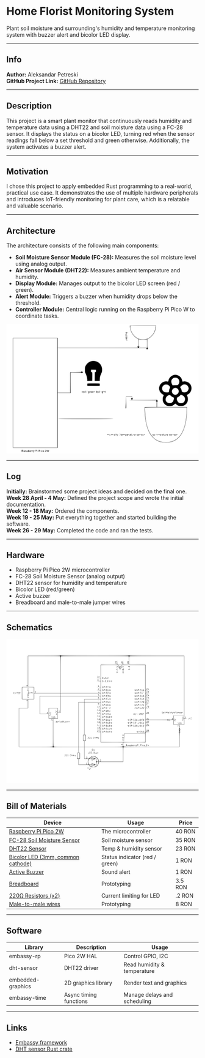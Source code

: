# Home Florist Monitoring System

Plant soil moisture and surrounding's humidity and temperature monitoring system with buzzer alert and bicolor LED display.

---

## Info

**Author:** Aleksandar Petreski    
**GitHub Project Link:** [GitHub Repository](https://github.com/aleksandarce/micro_rust_code)

---

## Description

This project is a smart plant monitor that continuously reads humidity and temperature data using a DHT22 and soil moisture data using a FC-28 sensor. It displays the status on a bicolor LED, turning red when the sensor readings fall below a set threshold and green otherwise. Additionally, the system activates a buzzer alert.

---

## Motivation

I chose this project to apply embedded Rust programming to a real-world, practical use case. It demonstrates the use of multiple hardware peripherals and introduces IoT-friendly monitoring for plant care, which is a relatable and valuable scenario.

---

## Architecture

The architecture consists of the following main components:
* **Soil Moisture Sensor Module (FC-28):** Measures the soil moisture level using analog output.
* **Air Sensor Module (DHT22):** Measures ambient temperature and humidity.
* **Display Module:** Manages output to the bicolor LED screen (red / green).
* **Alert Module:** Triggers a buzzer when humidity drops below the threshold.
* **Controller Module:** Central logic running on the Raspberry Pi Pico W to coordinate tasks.   

![Diagram](diagram_res.svg)

---

## Log

**Initially:** Brainstormed some project ideas and decided on the final one.   
**Week 28  April - 4 May:** Defined the project scope and wrote the initial documentation.   
**Week 12 - 18 May:** Ordered the components.   
**Week 19 - 25 May:** Put everything together and started building the software.   
**Week 26 - 29 May:** Completed the code and ran the tests.

---

## Hardware

* Raspberry Pi Pico 2W microcontroller
* FC-28 Soil Moisture Sensor (analog output)  
* DHT22 sensor for humidity and temperature
* Bicolor LED (red/green)
* Active buzzer
* Breadboard and male-to-male jumper wires

---

## Schematics

![Scheme](scheme_res.svg)

---

## Bill of Materials

| Device                     | Usage                  | Price    |
| ---------------------------| ---------------------- | -------- |
| [Raspberry Pi Pico 2W](https://www.optimusdigital.ro/en/raspberry-pi-boards/13327-raspberry-pi-pico-2-w.html?search_query=raspberry+pi+pico+2w&results=36)       | The microcontroller    | 40 RON   |
| [FC-28 Soil Moisture Sensor](https://www.optimusdigital.ro/ro/senzori-senzori-de-umiditate/8243-senzor-de-umiditate-a-solului.html?search_query=senzor+umiditate+solului&results=6)  | Soil moisture sensor   | 35 RON   |
| [DHT22 Sensor](https://www.optimusdigital.ro/ro/senzori-senzori-de-temperatura/1449-modul-senzor-de-temperatura-i-umiditate-dht22.html?search_query=dht22&results=6)               | Temp & humidity sensor | 23 RON   |
| [Bicolor LED (3mm, common cathode)](https://www.optimusdigital.ro/ro/optoelectronice-led-uri/704-led-bicolor-de-3-mm-rosu-si-verde-cu-catod-comun.html?search_query=led&results=778)        | Status indicator (red / green)       | 1 RON   |
| [Active Buzzer](https://www.optimusdigital.ro/ro/audio-buzzere/635-buzzer-activ-de-3-v.html?search_query=buzzer&results=62)              | Sound alert            | 1 RON    |
| [Breadboard](https://www.optimusdigital.ro/ro/prototipare-breadboard-uri/13249-breadboard-300-puncte.html?search_query=breadboard&results=126)         | Prototyping            | 3.5 RON   |
| [220Ω Resistors (x2)](https://www.optimusdigital.ro/ro/componente-electronice-rezistoare/10958-rezistor-05w-220.html?search_query=rezistor&results=110)         | Current limiting for LED           | .2 RON   |
| [Male-to-male wires](https://www.optimusdigital.ro/ro/fire-fire-mufate/12-set-de-cabluri-pentru-breadboard.html?search_query=jumper+wire&results=13) | Prototyping | 8 RON |

---

## Software

| Library           | Description            | Usage                        |
| ----------------- | ---------------------- | ---------------------------- |
| embassy-rp        | Pico 2W HAL            | Control GPIO, I2C            |
| dht-sensor        | DHT22 driver           | Read humidity & temperature  |
| embedded-graphics | 2D graphics library    | Render text and graphics     |
| embassy-time      | Async timing functions | Manage delays and scheduling |

---

## Links

* [Embassy framework](https://embassy.dev)
* [DHT sensor Rust crate](https://crates.io/crates/dht-sensor)

